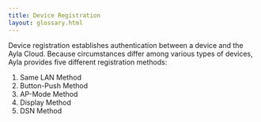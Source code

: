 ```yaml
---
title: Device Registration
layout: glossary.html
---
```


Device registration establishes authentication between a device and the Ayla Cloud. Because circumstances differ among various types of devices, Ayla provides five different registration methods: 

1. Same LAN Method
1. Button-Push Method  
1. AP-Mode Method 
1. Display Method
1. DSN Method